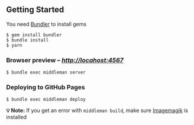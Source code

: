 ## Getting Started

You need [Bundler](http://bundler.io/) to install gems

    $ gem install bundler
    $ bundle install
    $ yarn

### Browser preview – _[http://locahost:4567](http://locahost:4567)_

    $ bundle exec middleman server

### Deploying to GitHub Pages

    $ bundle exec middleman deploy
    
__💡 Note:__ If you get an error with `middleman build`, make sure [Imagemagik](http://www.imagemagick.org/script/index.php) is installed
